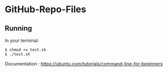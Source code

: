 # GitHub-Repo-Files

## Running 
In your terminal:
```
$ chmod +x test.sh
$ ./test.sh
```
Documentation : https://ubuntu.com/tutorials/command-line-for-beginners 
